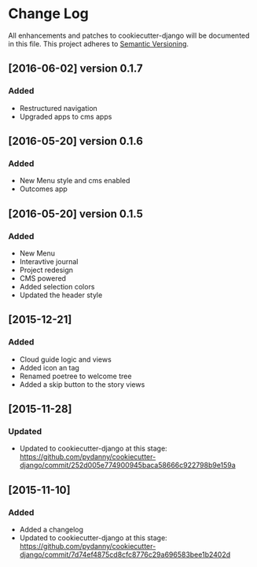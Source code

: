 # Change Log
All enhancements and patches to cookiecutter-django will be documented in this file.
This project adheres to [Semantic Versioning](http://semver.org/).

## [2016-06-02] version 0.1.7
### Added
+ Restructured navigation
+ Upgraded apps to cms apps

## [2016-05-20] version 0.1.6
### Added
+ New Menu style and cms enabled
+ Outcomes app

## [2016-05-20] version 0.1.5
### Added
+ New Menu
+ Interavtive journal
+ Project redesign
+ CMS powered
+ Added selection colors
+ Updated the header style


## [2015-12-21]
### Added
+ Cloud guide logic and views
+ Added icon an tag
+ Renamed poetree to welcome tree
+ Added a skip button to the story views

## [2015-11-28]
### Updated
+ Updated to cookiecutter-django at this stage: https://github.com/pydanny/cookiecutter-django/commit/252d005e774900945baca58666c922798b9e159a

## [2015-11-10]
### Added
+ Added a changelog
+ Updated to cookiecutter-django at this stage: https://github.com/pydanny/cookiecutter-django/commit/7d74ef4875cd8cfc8776c29a696583bee1b2402d
